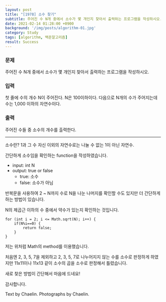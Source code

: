 ```yaml
---
layout: post
title: "[1978] 소수 찾기"
subtitle: 주어진 수 N개 중에서 소수가 몇 개인지 찾아서 출력하는 프로그램을 작성하시오.
date: 2021-02-14 01:28:00 +0900
background: '/img/posts/algorithm-01.jpg'
category: Study
tags: [algorithm, 백준알고리즘]
result: Success
---
```

### 문제
주어진 수 N개 중에서 소수가 몇 개인지 찾아서 출력하는 프로그램을 작성하시오.

### 입력
첫 줄에 수의 개수 N이 주어진다. N은 100이하이다. 다음으로 N개의 수가 주어지는데 수는 1,000 이하의 자연수이다.

### 출력
주어진 수들 중 소수의 개수를 출력한다.

*****
소수란? 1과 그 수 자신 이외의 자연수로는 나눌 수 없는 1이 아닌 자연수.

간단하게 소수임을 확인하는 function을 작성하였습니다.
- input: int N
- output: true or false
    - true: 소수
    - false: 소수가 아님

반복문을 사용하여 2 ~ N까지 수로 N을 나눈 나머지를 확인할 수도 있지만 더 간단하게 하는 방법이 있습니다.

<p class = "hight-block"> N의 제곱근 이하의 수 중에서 약수가 있는지 확인하는 것입니다.</p>

```
for (int i = 2; i <= Math.sqrt(N); i++) {
	if(N%i==0) {
		return false;
	}
}
```

저는 위처럼 Math의 method를 이용했습니다. 

처음엔 2, 3, 5, 7을 제외하고 2, 3, 5, 7로 나누어지지 않는 수를 소수로 판정하게 하였지만 11x11이나 11x13 같이 소수의 곱을 소수로 판정해서 틀렸습니다.

새로 찾은 방법이 간단해서 마음에 드네요!

감사합니다.
<p class = "placeholder">Text by Chaelin. Photographs by Chaelin.</p>